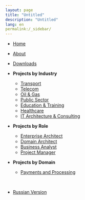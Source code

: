```yaml
---
layout: page
title: "Untitled"
description: "Untitled"
lang: en
permalink:/_sidebar/
---
```


- [Home](/en/)
- [About](/en/about)
- [Downloads](/en/downloads)

- **Projects by Industry**
  - [Transport](/en/projects/transport)
  - [Telecom](/en/projects/telecom)
  - [Oil & Gas](/en/projects/oilgas)
  - [Public Sector](/en/projects/gov)
  - [Education & Training](/en/projects/education)
  - [Healthcare](/en/projects/healthcare)
  - [IT Architecture & Consulting](/en/projects/it)

- **Projects by Role**
  - [Enterprise Architect](/en/roles/enterprise-architect)
  - [Domain Architect](/en/roles/domain-architect)
  - [Business Analyst](/en/roles/business-analyst)
  - [Project Manager](/en/roles/project-manager)

- **Projects by Domain**
  - [Payments and Processing](/en/domains/card-processing)

<br>

- [Russian Version](/ru/)

